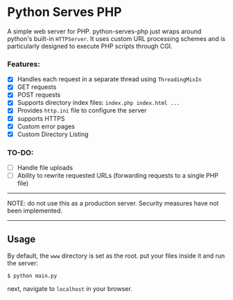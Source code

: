 # Python Serves PHP
A simple web server for PHP. python-serves-php just wraps around python's built-in `HTTPServer`.
It uses custom URL processing schemes and is particularly designed to execute PHP scripts through CGI.

### Features:

- [x] Handles each request in a separate thread using `ThreadingMixIn`
- [x] GET requests
- [x] POST requests
- [x] Supports directory index files: `index.php index.html ...`
- [x] Provides `http.ini` file to configure the server
- [x] supports HTTPS
- [x] Custom error pages
- [x] Custom Directory Listing

### TO-DO:

- [ ] Handle file uploads
- [ ] Ability to rewrite requested URLs (forwarding requests to a single PHP file)

___
NOTE: do not use this as a production server. Security measures have not been implemented.
___

## Usage
By default, the `www` directory is set as the root. put your files inside it and run the server:

`$ python main.py`

next, navigate to `localhost` in your browser.
